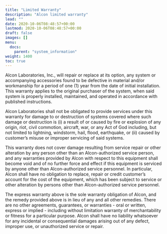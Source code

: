 ```yaml
---
title: "Limited Warranty"
description: "Alcon limited warranty"
lead: ""
date: 2020-10-06T08:48:57+00:00
lastmod: 2020-10-06T08:48:57+00:00
draft: false
images: []
menu:
  docs:
    parent: "system_information"
weight: 1400
toc: true
---
```


Alcon Laboratories, Inc., will repair or replace at its option, any system or accompanying accessories found to be defective in material and/or workmanship for a period of one (1) year from the date of initial installation. This warranty applies to the original purchaser of the system, when said system is properly installed, maintained, and operated in accordance with published instructions.

Alcon Laboratories shall not be obligated to provide services under this warranty for damage to or destruction of systems covered where such damage or destruction is (i) a result of or caused by fire or explosion of any origin, riot, civil commotion, aircraft, war, or any Act of God including, but not limited to lightning, windstorm, hail, flood, earthquake, or (ii) caused by customer’s misuse or improper servicing of said systems.

This warranty does not cover damage resulting from service repair or other alteration by any person other than an Alcon-authorized service person, and any warranties provided by Alcon with respect to this equipment shall become void and of no further force and effect if this equipment is serviced by anyone other than Alcon-authorized service personnel. In particular, Alcon shall have no obligation to replace, repair or credit customer’s account for the cost of the equipment, which has been subject to service or other alteration by persons other than Alcon-authorized service personnel.

The express warranty above is the sole warranty obligation of Alcon, and the remedy provided above is in lieu of any and all other remedies. There are no other agreements, guarantees, or warranties - oral or written, express or implied - including without limitation warranty of merchantability or fitness for a particular purpose. Alcon shall have no liability whatsoever for any incidental or consequential damages arising out of any defect, improper use, or unauthorized service or repair.

